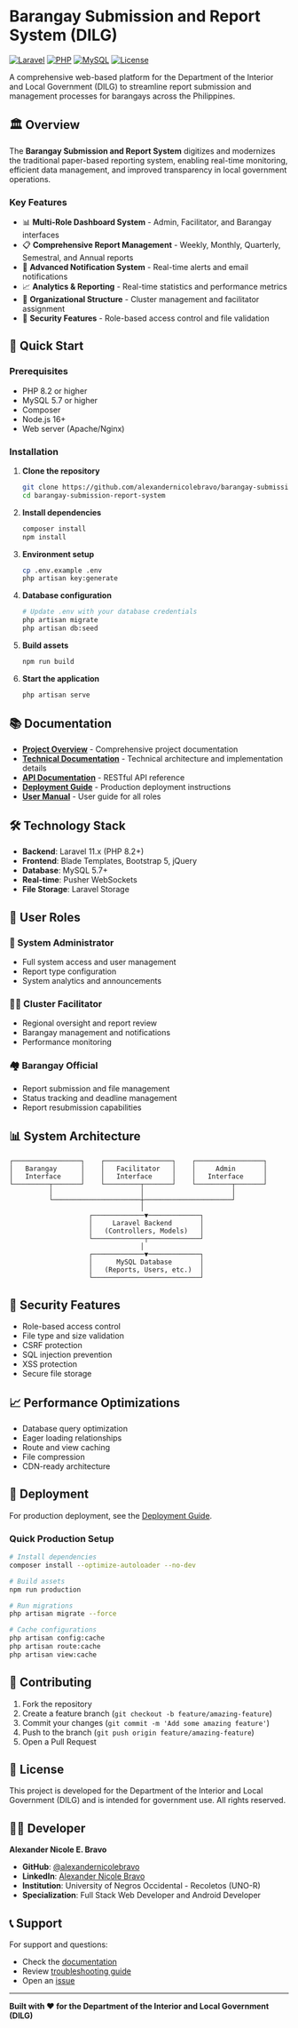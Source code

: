 # Barangay Submission and Report System (DILG)

[![Laravel](https://img.shields.io/badge/Laravel-11.x-red.svg)](https://laravel.com)
[![PHP](https://img.shields.io/badge/PHP-8.2+-blue.svg)](https://php.net)
[![MySQL](https://img.shields.io/badge/MySQL-5.7+-orange.svg)](https://mysql.com)
[![License](https://img.shields.io/badge/License-Government%20Use-green.svg)](LICENSE)

A comprehensive web-based platform for the Department of the Interior and Local Government (DILG) to streamline report submission and management processes for barangays across the Philippines.

## 🏛️ Overview

The **Barangay Submission and Report System** digitizes and modernizes the traditional paper-based reporting system, enabling real-time monitoring, efficient data management, and improved transparency in local government operations.

### Key Features

- 📊 **Multi-Role Dashboard System** - Admin, Facilitator, and Barangay interfaces
- 📋 **Comprehensive Report Management** - Weekly, Monthly, Quarterly, Semestral, and Annual reports
- 🔔 **Advanced Notification System** - Real-time alerts and email notifications
- 📈 **Analytics & Reporting** - Real-time statistics and performance metrics
- 🏢 **Organizational Structure** - Cluster management and facilitator assignment
- 🔐 **Security Features** - Role-based access control and file validation

## 🚀 Quick Start

### Prerequisites

- PHP 8.2 or higher
- MySQL 5.7 or higher
- Composer
- Node.js 16+
- Web server (Apache/Nginx)

### Installation

1. **Clone the repository**
   ```bash
   git clone https://github.com/alexandernicolebravo/barangay-submission-report-system.git
   cd barangay-submission-report-system
   ```

2. **Install dependencies**
   ```bash
   composer install
   npm install
   ```

3. **Environment setup**
   ```bash
   cp .env.example .env
   php artisan key:generate
   ```

4. **Database configuration**
   ```bash
   # Update .env with your database credentials
   php artisan migrate
   php artisan db:seed
   ```

5. **Build assets**
   ```bash
   npm run build
   ```

6. **Start the application**
   ```bash
   php artisan serve
   ```

## 📚 Documentation

- **[Project Overview](PROJECT_OVERVIEW.md)** - Comprehensive project documentation
- **[Technical Documentation](TECHNICAL_DOCUMENTATION.md)** - Technical architecture and implementation details
- **[API Documentation](API_DOCUMENTATION.md)** - RESTful API reference
- **[Deployment Guide](DEPLOYMENT_GUIDE.md)** - Production deployment instructions
- **[User Manual](USER_MANUAL.md)** - User guide for all roles

## 🛠️ Technology Stack

- **Backend**: Laravel 11.x (PHP 8.2+)
- **Frontend**: Blade Templates, Bootstrap 5, jQuery
- **Database**: MySQL 5.7+
- **Real-time**: Pusher WebSockets
- **File Storage**: Laravel Storage

## 👥 User Roles

### 🔧 System Administrator
- Full system access and user management
- Report type configuration
- System analytics and announcements

### 👨‍💼 Cluster Facilitator
- Regional oversight and report review
- Barangay management and notifications
- Performance monitoring

### 🏘️ Barangay Official
- Report submission and file management
- Status tracking and deadline management
- Report resubmission capabilities

## 📊 System Architecture

```
┌─────────────────┐    ┌─────────────────┐    ┌─────────────────┐
│   Barangay      │    │   Facilitator   │    │     Admin       │
│   Interface     │    │   Interface     │    │   Interface     │
└─────────┬───────┘    └─────────┬───────┘    └─────────┬───────┘
          │                      │                      │
          └──────────────────────┼──────────────────────┘
                                 │
                    ┌─────────────▼─────────────┐
                    │     Laravel Backend       │
                    │   (Controllers, Models)   │
                    └─────────────┬─────────────┘
                                 │
                    ┌─────────────▼─────────────┐
                    │      MySQL Database       │
                    │   (Reports, Users, etc.)  │
                    └───────────────────────────┘
```

## 🔐 Security Features

- Role-based access control
- File type and size validation
- CSRF protection
- SQL injection prevention
- XSS protection
- Secure file storage

## 📈 Performance Optimizations

- Database query optimization
- Eager loading relationships
- Route and view caching
- File compression
- CDN-ready architecture

## 🚀 Deployment

For production deployment, see the [Deployment Guide](DEPLOYMENT_GUIDE.md).

### Quick Production Setup

```bash
# Install dependencies
composer install --optimize-autoloader --no-dev

# Build assets
npm run production

# Run migrations
php artisan migrate --force

# Cache configurations
php artisan config:cache
php artisan route:cache
php artisan view:cache
```

## 🤝 Contributing

1. Fork the repository
2. Create a feature branch (`git checkout -b feature/amazing-feature`)
3. Commit your changes (`git commit -m 'Add some amazing feature'`)
4. Push to the branch (`git push origin feature/amazing-feature`)
5. Open a Pull Request

## 📝 License

This project is developed for the Department of the Interior and Local Government (DILG) and is intended for government use. All rights reserved.

## 👨‍💻 Developer

**Alexander Nicole E. Bravo**
- **GitHub**: [@alexandernicolebravo](https://github.com/alexandernicolebravo)
- **LinkedIn**: [Alexander Nicole Bravo](https://linkedin.com/in/alexander-nicole-bravo-3aa544377)
- **Institution**: University of Negros Occidental - Recoletos (UNO-R)
- **Specialization**: Full Stack Web Developer and Android Developer

## 📞 Support

For support and questions:
- Check the [documentation](PROJECT_OVERVIEW.md)
- Review [troubleshooting guide](DEPLOYMENT_GUIDE.md#troubleshooting)
- Open an [issue](https://github.com/alexandernicolebravo/barangay-submission-report-system/issues)

---

**Built with ❤️ for the Department of the Interior and Local Government (DILG)**
